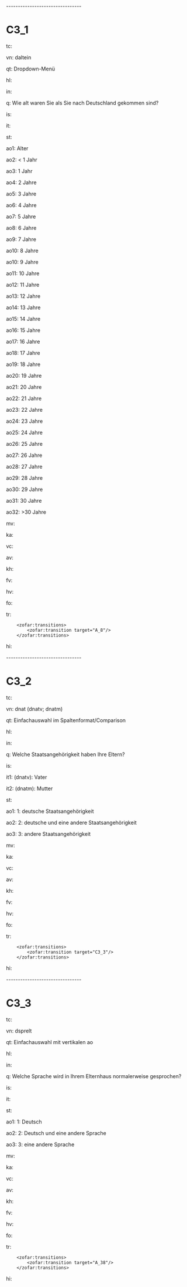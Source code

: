 \--------------------------------

C3_1
=

tc:

vn: daltein

qt: Dropdown-Menü

hl:

in:

q: Wie alt waren Sie als Sie nach Deutschland gekommen sind?

is:

it:

st:

ao1: Alter

ao2: < 1 Jahr

ao3: 1 Jahr

ao4: 2 Jahre

ao5: 3 Jahre

ao6: 4 Jahre

ao7: 5 Jahre

ao8: 6 Jahre

ao9: 7 Jahre

ao10: 8 Jahre

ao10: 9 Jahre

ao11: 10 Jahre

ao12: 11 Jahre

ao13: 12 Jahre

ao14: 13 Jahre

ao15: 14 Jahre

ao16: 15 Jahre

ao17: 16 Jahre

ao18: 17 Jahre

ao19: 18 Jahre

ao20: 19 Jahre

ao21: 20 Jahre

ao22: 21 Jahre

ao23: 22 Jahre

ao24: 23 Jahre

ao25: 24 Jahre

ao26: 25 Jahre

ao27: 26 Jahre

ao28: 27 Jahre

ao29: 28 Jahre

ao30: 29 Jahre

ao31: 30 Jahre

ao32: >30 Jahre

mv:

ka:

vc:

av: 

kh: 

fv:

hv:

fo:

tr:

        <zofar:transitions>
            <zofar:transition target="A_8"/>
        </zofar:transitions>

hi:

\--------------------------------

C3_2
=

tc:

vn: dnat (dnatv; dnatm)

qt: Einfachauswahl im Spaltenformat/Comparison

hl:

in:

q: Welche Staatsangehörigkeit haben Ihre Eltern?

is:

it1: (dnatv): Vater

it2: (dnatm): Mutter

st:

ao1: 1: deutsche Staatsangehörigkeit

ao2: 2: deutsche und eine andere Staatsangehörigkeit

ao3: 3: andere Staatsangehörigkeit

mv: 

ka:

vc:

av:

kh:

fv:

hv:

fo:

tr:

        <zofar:transitions>
            <zofar:transition target="C3_3"/>
        </zofar:transitions>

hi:

\--------------------------------

C3_3
=

tc:

vn: dsprelt

qt: Einfachauswahl mit vertikalen ao

hl:

in:

q: Welche Sprache wird in Ihrem Elternhaus normalerweise gesprochen?

is:

it:

st:

ao1: 1: Deutsch

ao2: 2: Deutsch und eine andere Sprache

ao3: 3: eine andere Sprache

mv:

ka:

vc:

av:

kh:

fv:

hv:

fo:

tr:

        <zofar:transitions>
            <zofar:transition target="A_38"/>
        </zofar:transitions>

hi:
